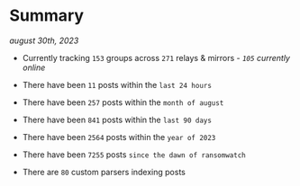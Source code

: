 
# Summary
_august 30th, 2023_

- Currently tracking `153` groups across `271` relays & mirrors - _`105` currently online_

- There have been `11` posts within the `last 24 hours`

- There have been `257` posts within the `month of august`

- There have been `841` posts within the `last 90 days`

- There have been `2564` posts within the `year of 2023`

- There have been `7255` posts `since the dawn of ransomwatch`

- There are `80` custom parsers indexing posts
